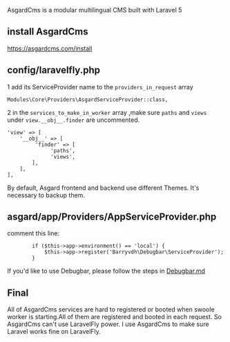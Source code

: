 
AsgardCms is a modular multilingual CMS built with Laravel 5

## install AsgardCms
https://asgardcms.com/install

## config/laravelfly.php
1 add its ServiceProvider name to the `providers_in_request` array
```
Modules\Core\Providers\AsgardServiceProvider::class,
```

2 in the `services_to_make_in_worker` array ,make sure `paths` and `views` under `view.__obj__.finder` are uncommented.
```
'view' => [
    '__obj__' => [
         'finder' => [
              'paths',
              'views',
        ],
    ],
],
```
By default, Asgard frontend and backend use different Themes. It's necessary to backup them.

## asgard/app/Providers/AppServiceProvider.php 
comment this line:
```
		if ($this->app->environment() == 'local') {
			$this->app->register('Barryvdh\Debugbar\ServiceProvider');
		}
```
If you'd like to use Debugbar, please follow the steps in [Debugbar.md](Debugbar.md)

## Final
All of AsgardCms services are hard to registered or booted when swoole worker is starting.All of them are registered and booted in each request. So AsgardCms can't use LaravelFly power. I use AsgardCms to make sure Laravel works fine on LaravelFly.


